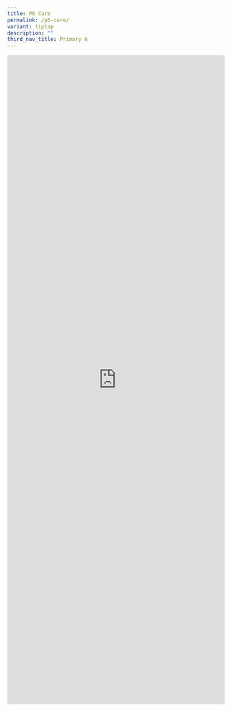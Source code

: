 ```yaml
---
title: P6 Care
permalink: /p6-care/
variant: tiptap
description: ""
third_nav_title: Primary 6
---
```

<div class="iframe-wrapper">
<iframe height="1500" width="100%" allowfullscreen="true" frameborder="0" src="https://docs.google.com/document/d/e/2PACX-1vTDAvbIcFrMDZzYLIGsAbQ1jsCWfE3R3f-G0W2DwXFK8N84fU5HmZohvu4Ix7FqaQ/pub?embedded=true"></iframe>
</div>
<p></p>
